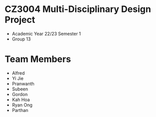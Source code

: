 # CZ3004 Multi-Disciplinary Design Project
- Academic Year 22/23 Semester 1
- Group 13

# Team Members
- Alfred
- Yi Jie
- Pranwanth
- Subeen
- Gordon
- Kah Hoa
- Ryan Ong
- Parthan
